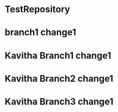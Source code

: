 # TestRepository

# branch1 change1
# Kavitha Branch1 change1
# Kavitha Branch2 change1
# Kavitha Branch3 change1

